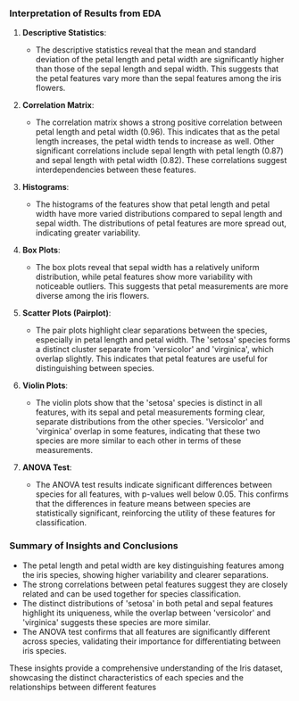 ### Interpretation of Results from EDA

1. **Descriptive Statistics**:
   - The descriptive statistics reveal that the mean and standard deviation of the petal length and petal width are significantly higher than those of the sepal length and sepal width. This suggests that the petal features vary more than the sepal features among the iris flowers.

2. **Correlation Matrix**:
   - The correlation matrix shows a strong positive correlation between petal length and petal width (0.96). This indicates that as the petal length increases, the petal width tends to increase as well. Other significant correlations include sepal length with petal length (0.87) and sepal length with petal width (0.82). These correlations suggest interdependencies between these features.

3. **Histograms**:
   - The histograms of the features show that petal length and petal width have more varied distributions compared to sepal length and sepal width. The distributions of petal features are more spread out, indicating greater variability.

4. **Box Plots**:
   - The box plots reveal that sepal width has a relatively uniform distribution, while petal features show more variability with noticeable outliers. This suggests that petal measurements are more diverse among the iris flowers.

5. **Scatter Plots (Pairplot)**:
   - The pair plots highlight clear separations between the species, especially in petal length and petal width. The 'setosa' species forms a distinct cluster separate from 'versicolor' and 'virginica', which overlap slightly. This indicates that petal features are useful for distinguishing between species.

6. **Violin Plots**:
   - The violin plots show that the 'setosa' species is distinct in all features, with its sepal and petal measurements forming clear, separate distributions from the other species. 'Versicolor' and 'virginica' overlap in some features, indicating that these two species are more similar to each other in terms of these measurements.

7. **ANOVA Test**:
   - The ANOVA test results indicate significant differences between species for all features, with p-values well below 0.05. This confirms that the differences in feature means between species are statistically significant, reinforcing the utility of these features for classification.

### Summary of Insights and Conclusions

- The petal length and petal width are key distinguishing features among the iris species, showing higher variability and clearer separations.
- The strong correlations between petal features suggest they are closely related and can be used together for species classification.
- The distinct distributions of 'setosa' in both petal and sepal features highlight its uniqueness, while the overlap between 'versicolor' and 'virginica' suggests these species are more similar.
- The ANOVA test confirms that all features are significantly different across species, validating their importance for differentiating between iris species.

These insights provide a comprehensive understanding of the Iris dataset, showcasing the distinct characteristics of each species and the relationships between different features
